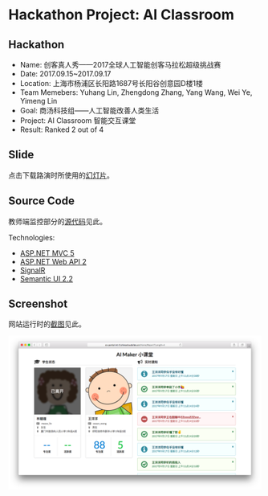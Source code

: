 # Hackathon Project: AI Classroom

## Hackathon

* Name: 创客真人秀——2017全球人工智能创客马拉松超级挑战赛
* Date: 2017.09.15~2017.09.17
* Location: 上海市杨浦区长阳路1687号长阳谷创意园D楼1楼
* Team Memebers: Yuhang Lin, Zhengdong Zhang, Yang Wang, Wei Ye, Yimeng Lin
* Goal: 商汤科技组——人工智能改善人类生活
* Project: AI Classroom 智能交互课堂
* Result: Ranked 2 out of 4


## Slide

点击下载路演时所使用的[幻灯片](/slide.pptx)。


## Source Code

教师端监控部分的[源代码](/src)见此。

Technologies:
* [ASP.NET MVC 5](https://www.asp.net/mvc)
* [ASP.NET Web API 2](https://www.asp.net/web-api)
* [SignalR](https://www.asp.net/signalr)
* [Semantic UI 2.2](https://semantic-ui.com/)


## Screenshot

网站运行时的[截图](/screenshot)见此。

![Screen Example 1](/screenshot/screen5.png)
